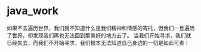 # java_work
如果不去遍历世界，我们就不知道什么是我们精神和情感的寄托，但我们一旦遍历了世界，却发现我们再也无法回到那美好的地方去了。 当我们开始寻求，我们就已经失去，而我们不开始寻求，我们根本无法知道自己身边的一切是如此可贵！
